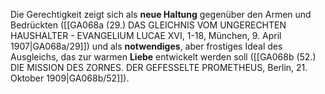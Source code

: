 
Die Gerechtigkeit zeigt sich als **neue Haltung** gegenüber den Armen und Bedrückten ([[GA068a (29.) DAS GLEICHNIS VOM UNGERECHTEN HAUSHALTER - EVANGELIUM LUCAE XVI, 1-18, München, 9. April 1907|GA068a/29]]) und als **notwendiges**, aber frostiges Ideal des Ausgleichs, das zur warmen **Liebe** entwickelt werden soll ([[GA068b (52.) DIE MISSION DES ZORNES. DER GEFESSELTE PROMETHEUS, Berlin, 21. Oktober 1909|GA068b/52]]).
